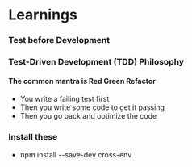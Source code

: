 # Learnings

### Test before Development

### Test-Driven Development (TDD) Philosophy

#### The common mantra is Red Green Refactor

- You write a failing test first
- Then you write some code to get it passing
- Then you go back and optimize the code

### Install these

- npm install --save-dev cross-env
